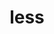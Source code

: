 ---
codehost: https://github.com/less
logohandle: lesscss
sort: less
title: less
website: http://lesscss.org/
wikipedia: https://en.wikipedia.org/wiki/Less_(stylesheet_language)
---